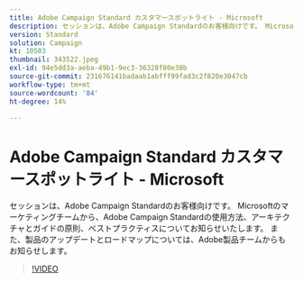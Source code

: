 ```yaml
---
title: Adobe Campaign Standard カスタマースポットライト - Microsoft
description: セッションは、Adobe Campaign Standardのお客様向けです。 Microsoftのマーケティングチームから、Adobe Campaign Standardの使用方法に関する連絡が届きます。
version: Standard
solution: Campaign
kt: 10503
thumbnail: 343522.jpeg
exl-id: 94e5dd3a-aeba-49b1-9ec3-36328f80e38b
source-git-commit: 231676141badaab1abfff99fad3c2f820e3047cb
workflow-type: tm+mt
source-wordcount: '84'
ht-degree: 14%

---
```


# Adobe Campaign Standard カスタマースポットライト - Microsoft

セッションは、Adobe Campaign Standardのお客様向けです。 Microsoftのマーケティングチームから、Adobe Campaign Standardの使用方法、アーキテクチャとガイドの原則、ベストプラクティスについてお知らせいたします。 また、製品のアップデートとロードマップについては、Adobe製品チームからもお知らせします。

>[!VIDEO](https://video.tv.adobe.com/v/343522/?quality=12&learn=on)
